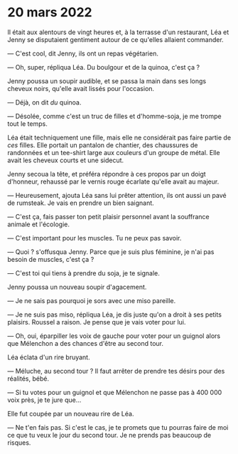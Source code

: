 20 mars 2022
===============

Il était aux alentours de vingt heures et, à la terrasse d'un
restaurant, Léa et Jenny se disputaient gentiment autour de ce
qu'elles allaient commander.

— C'est cool, dit Jenny, ils ont un repas végétarien.

— Oh, super, répliqua Léa. Du boulgour et de la quinoa, c'est ça ?

Jenny poussa un soupir audible, et se passa la main dans ses longs
cheveux noirs, qu'elle avait lissés pour l'occasion.

— Déjà, on dit *du* quinoa.

— Désolée, comme c'est un truc de filles et d'homme-soja, je me trompe
tout le temps.

Léa était techniquement une fille, mais elle ne considérait pas faire
partie de *ces* filles. Elle portait un pantalon de chantier, des
chaussures de randonnées et un tee-shirt large aux couleurs d'un
groupe de métal. Elle avait les cheveux courts et une sidecut. 

Jenny secoua la tête, et préféra répondre à ces propos par un doigt
d'honneur, rehaussé par le vernis rouge écarlate qu'elle avait au
majeur. 

— Heureusement, ajouta Léa sans lui prêter attention, ils ont aussi un
pavé de rumsteak. Je vais en prendre un bien saignant.

— C'est ça, fais passer ton petit plaisir personnel avant la
souffrance animale et l'écologie. 

— C'est important pour les muscles. Tu ne peux pas savoir. 

— Quoi ? s'offusqua Jenny. Parce que je suis plus féminine, je n'ai
pas besoin de muscles, c'est ça ?

— C'est toi qui tiens à prendre du soja, je te signale.

Jenny poussa un nouveau soupir d'agacement.

— Je ne sais pas pourquoi je sors avec une miso pareille. 

— Je ne suis pas miso, répliqua Léa, je dis juste qu'on a droit à ses
petits plaisirs. Roussel a raison. Je pense que je vais voter pour
lui. 

— Oh, oui, éparpiller les voix de gauche pour voter pour un guignol
alors que Mélenchon a des chances d'être au second tour.

Léa éclata d'un rire bruyant. 

— Méluche, au second tour ? Il faut arrêter de prendre tes désirs
pour des réalités, bébé.

— Si tu votes pour un guignol et que Mélenchon ne passe pas à 400 000
voix près, je te jure que...

Elle fut coupée par un nouveau rire de Léa.

— Ne t'en fais pas. Si c'est le cas, je te promets que tu pourras
faire de moi ce que tu veux le jour du second tour. Je ne prends pas
beaucoup de risques. 



